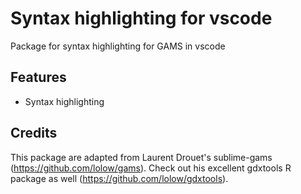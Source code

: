 # Syntax highlighting for vscode
Package for syntax highlighting for GAMS in vscode 

## Features
- Syntax highlighting

## Credits
This package are adapted from Laurent Drouet's sublime-gams (https://github.com/lolow/gams).
Check out his excellent gdxtools R package as well (https://github.com/lolow/gdxtools).

